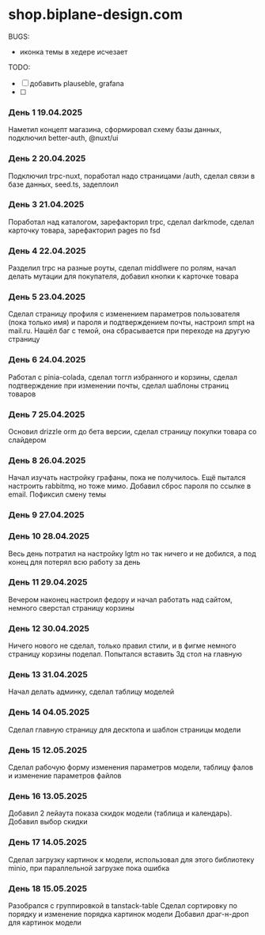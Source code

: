 # shop.biplane-design.com

BUGS:
- иконка темы в хедере исчезает

TODO:
- [ ] добавить plauseble, grafana
- [ ] 

### День 1 19.04.2025 

Наметил концепт магазина, сформировал схему базы данных, подключил better-auth, @nuxt/ui

### День 2 20.04.2025 

Подключил trpc-nuxt, поработал надо страницами /auth, сделал связи в базе данных, seed.ts, задеплоил

### День 3 21.04.2025

Поработал над каталогом, зарефакторил trpc, сделал darkmode, сделал карточку товара, зарефакторил pages по fsd

### День 4 22.04.2025

Разделил trpc на разные роуты, сделал middlwere по ролям, начал делать мутации для покупателя, добавил кнопки к карточке товара

### День 5 23.04.2025

Сделал страницу профиля с изменением параметров пользователя (пока только имя) и пароля и подтверждением почты, настроил smpt на mail.ru.
Нашёл баг с темой, она сбрасывается при переходе на другую страницу

### День 6 24.04.2025

Работал с pinia-colada, сделал тоггл избранного и корзины, сделал подтверждение при изменении почты, сделал шаблоны страниц товаров

### День 7 25.04.2025

Основил drizzle orm до бета версии, сделал страницу покупки товара со слайдером 

### День 8 26.04.2025

Начал изучать настройку графаны, пока не получилось. Ещё пытался настроить rabbitmq, но тоже мимо. Добавил сброс пароля по ссылке в email. Пофиксил смену темы

### День 9 27.04.2025

### День 10 28.04.2025

Весь день потратил на настройку lgtm но так ничего и не добился, а под конец для потерял всю работу за день

### День 11 29.04.2025

Вечером наконец настроил федору и начал работать над сайтом, немного сверстал страницу корзины

### День 12 30.04.2025

Ничего нового не сделал, только правил стили, и в фигме немного страницу корзины поделал. Попытался вставить 3д стол на главную

### День 13 31.04.2025

Начал делать админку, сделал таблицу моделей

### День 14 04.05.2025

Сделал главную страницу для десктопа и шаблон страницы модели

### День 15 12.05.2025

Сделал рабочую форму изменения параметров модели, таблицу фалов и изменение параметров файлов

### День 16 13.05.2025

Добавил 2 лейаута показа скидок модели (таблица и календарь). Добавил выбор скидки

### День 17 14.05.2025

Сделал загрузку картинок к модели, использовал для этого библиотеку minio, при параллельной загрузке пока ошибка

### День 18 15.05.2025

Разобрался с группировкой в tanstack-table
Сделал сортировку по порядку и изменение порядка картинок модели
Добавил драг-н-дроп для картинок модели